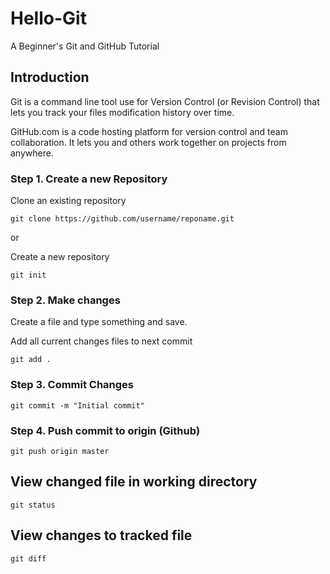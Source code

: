 # Hello-Git
A Beginner's Git and GitHub Tutorial

## Introduction
Git is a command line tool use for Version Control (or Revision Control) that lets you track your files modification history over time.

GitHub.com is a code hosting platform for version control and team collaboration. It lets you and others work together on projects from anywhere.

### Step 1. Create a new Repository
Clone an existing repository

    git clone https://github.com/username/reponame.git

or

Create a new repository

    git init

### Step 2. Make changes
Create a file and type something and save.

Add all current changes files to next commit

    git add .

### Step 3. Commit Changes

    git commit -m "Initial commit"

### Step 4. Push commit to origin (Github)

    git push origin master


## View changed file in working directory

    git status

## View changes to tracked file

    git diff
